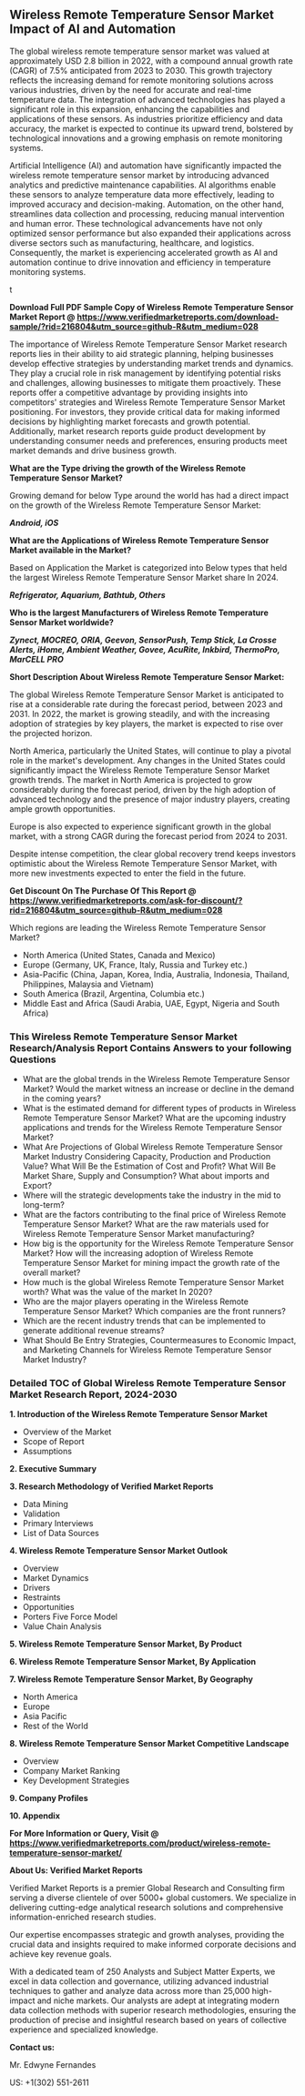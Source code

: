 <h2>Wireless Remote Temperature Sensor Market Impact of AI and Automation</h2><p>The global wireless remote temperature sensor market was valued at approximately USD 2.8 billion in 2022, with a compound annual growth rate (CAGR) of 7.5% anticipated from 2023 to 2030. This growth trajectory reflects the increasing demand for remote monitoring solutions across various industries, driven by the need for accurate and real-time temperature data. The integration of advanced technologies has played a significant role in this expansion, enhancing the capabilities and applications of these sensors. As industries prioritize efficiency and data accuracy, the market is expected to continue its upward trend, bolstered by technological innovations and a growing emphasis on remote monitoring systems.</p><p>Artificial Intelligence (AI) and automation have significantly impacted the wireless remote temperature sensor market by introducing advanced analytics and predictive maintenance capabilities. AI algorithms enable these sensors to analyze temperature data more effectively, leading to improved accuracy and decision-making. Automation, on the other hand, streamlines data collection and processing, reducing manual intervention and human error. These technological advancements have not only optimized sensor performance but also expanded their applications across diverse sectors such as manufacturing, healthcare, and logistics. Consequently, the market is experiencing accelerated growth as AI and automation continue to drive innovation and efficiency in temperature monitoring systems.</p>t</p><p id="" class=""><strong>Download Full PDF Sample Copy of Wireless Remote Temperature Sensor Market Report @ <a href="https://www.verifiedmarketreports.com/download-sample/?rid=216804&utm_source=github-R&utm_medium=028" target="_blank">https://www.verifiedmarketreports.com/download-sample/?rid=216804&utm_source=github-R&utm_medium=028</a></strong></p><p>The importance of&nbsp;Wireless Remote Temperature Sensor Market research reports lies in their ability to aid strategic planning, helping businesses develop effective strategies by understanding market trends and dynamics. They play a crucial role in risk management by identifying potential risks and challenges, allowing businesses to mitigate them proactively. These reports offer a competitive advantage by providing insights into competitors' strategies and Wireless Remote Temperature Sensor Market positioning. For investors, they provide critical data for making informed decisions by highlighting market forecasts and growth potential. Additionally, market research reports guide product development by understanding consumer needs and preferences, ensuring products meet market demands and drive business growth.</p><p><strong>What are the&nbsp;Type driving the growth of the Wireless Remote Temperature Sensor Market?</strong></p><p id="" class="">Growing demand for below Type around the world has had a direct impact on the growth of the Wireless Remote Temperature Sensor Market:</p><em><strong>Android, iOS</strong></em></p><strong>What are the&nbsp;Applications&nbsp;of Wireless Remote Temperature Sensor Market available in the Market?</strong></p><p id="" class="">Based on Application the Market is categorized into Below types that held the largest Wireless Remote Temperature Sensor Market share In 2024.</p><em><strong>Refrigerator, Aquarium, Bathtub, Others</strong></em></p><strong>Who is the largest Manufacturers of Wireless Remote Temperature Sensor Market worldwide?</strong></p><p><em><strong>Zynect, MOCREO, ORIA, Geevon, SensorPush, Temp Stick, La Crosse Alerts, iHome, Ambient Weather, Govee, AcuRite, Inkbird, ThermoPro, MarCELL PRO</strong></em></p><p id="" class=""><strong>Short Description About Wireless Remote Temperature Sensor Market:</strong></p><p>The global Wireless Remote Temperature Sensor Market is anticipated to rise at a considerable rate during the forecast period, between 2023 and 2031. In 2022, the market is growing steadily, and with the increasing adoption of strategies by key players, the market is expected to rise over the projected horizon.</p><p>North America, particularly the United States, will continue to play a pivotal role in the market's development. Any changes in the United States could significantly impact the Wireless Remote Temperature Sensor Market growth trends. The market in North America is projected to grow considerably during the forecast period, driven by the high adoption of advanced technology and the presence of major industry players, creating ample growth opportunities.</p><p>Europe is also expected to experience significant growth in the global market, with a strong CAGR during the forecast period from 2024 to 2031.</p><p>Despite intense competition, the clear global recovery trend keeps investors optimistic about the Wireless Remote Temperature Sensor Market, with more new investments expected to enter the field in the future.</p><p id="" class=""><strong>Get Discount On The Purchase Of This Report @ <a href="https://www.verifiedmarketreports.com/ask-for-discount/?rid=216804&utm_source=github-R&utm_medium=028" target="_blank">https://www.verifiedmarketreports.com/ask-for-discount/?rid=216804&utm_source=github-R&utm_medium=028</a></strong></p>Which regions are leading the Wireless Remote Temperature Sensor Market?</p><ul><li>North America (United States, Canada and Mexico)</li><li>Europe (Germany, UK, France, Italy, Russia and Turkey etc.)</li><li>Asia-Pacific (China, Japan, Korea, India, Australia, Indonesia, Thailand, Philippines, Malaysia and Vietnam)</li><li>South America (Brazil, Argentina, Columbia etc.)</li><li>Middle East and Africa (Saudi Arabia, UAE, Egypt, Nigeria and South Africa)</li></ul><h3 id="" class="">This Wireless Remote Temperature Sensor Market Research/Analysis Report Contains Answers to your following Questions</h3><ul><li>What are the global trends in the Wireless Remote Temperature Sensor Market? Would the market witness an increase or decline in the demand in the coming years?</li><li>What is the estimated demand for different types of products in Wireless Remote Temperature Sensor Market? What are the upcoming industry applications and trends for the Wireless Remote Temperature Sensor Market?</li><li>What Are Projections of Global Wireless Remote Temperature Sensor Market Industry Considering Capacity, Production and Production Value? What Will Be the Estimation of Cost and Profit? What Will Be Market Share, Supply and Consumption? What about imports and Export?</li><li>Where will the strategic developments take the industry in the mid to long-term?</li><li>What are the factors contributing to the final price of Wireless Remote Temperature Sensor Market? What are the raw materials used for Wireless Remote Temperature Sensor Market manufacturing?</li><li>How big is the opportunity for the Wireless Remote Temperature Sensor Market? How will the increasing adoption of Wireless Remote Temperature Sensor Market for mining impact the growth rate of the overall market?</li><li>How much is the global Wireless Remote Temperature Sensor Market worth? What was the value of the market In 2020?</li><li>Who are the major players operating in the Wireless Remote Temperature Sensor Market? Which companies are the front runners?</li><li>Which are the recent industry trends that can be implemented to generate additional revenue streams?</li><li>What Should Be Entry Strategies, Countermeasures to Economic Impact, and Marketing Channels for Wireless Remote Temperature Sensor Market Industry?</li></ul><h3 id="" class="">Detailed TOC of Global Wireless Remote Temperature Sensor Market Research Report, 2024-2030</h3><p id="" class=""><strong>1. Introduction of the Wireless Remote Temperature Sensor Market</strong></p><ul><li>Overview of the Market</li><li>Scope of Report</li><li>Assumptions</li></ul><p id="" class=""><strong>2. Executive Summary</strong></p><p id="" class=""><strong>3. Research Methodology of Verified Market Reports</strong></p><ul><li>Data Mining</li><li>Validation</li><li>Primary Interviews</li><li>List of Data Sources</li></ul><p id="" class=""><strong>4. Wireless Remote Temperature Sensor Market Outlook</strong></p><ul><li>Overview</li><li>Market Dynamics</li><li>Drivers</li><li>Restraints</li><li>Opportunities</li><li>Porters Five Force Model</li><li>Value Chain Analysis</li></ul><p id="" class=""><strong>5. Wireless Remote Temperature Sensor Market, By Product</strong></p><p id="" class=""><strong>6. Wireless Remote Temperature Sensor Market, By Application</strong></p><p id="" class=""><strong>7. Wireless Remote Temperature Sensor Market, By Geography</strong></p><ul><li>North America</li><li>Europe</li><li>Asia Pacific</li><li>Rest of the World</li></ul><p id="" class=""><strong>8. Wireless Remote Temperature Sensor Market Competitive Landscape</strong></p><ul><li>Overview</li><li>Company Market Ranking</li><li>Key Development Strategies</li></ul><p id="" class=""><strong>9. Company Profiles</strong></p><p id="" class=""><strong>10. Appendix</strong></p><p id="" class=""><strong>For More Information or Query, Visit @ <a href="https://www.verifiedmarketreports.com/product/wireless-remote-temperature-sensor-market/" target="_blank">https://www.verifiedmarketreports.com/product/wireless-remote-temperature-sensor-market/</a></strong></p><p id="" class=""><strong>About Us: Verified Market Reports</strong></p><p id="" class="">Verified Market Reports is a premier Global Research and Consulting firm serving a diverse clientele of over 5000+ global customers. We specialize in delivering cutting-edge analytical research solutions and comprehensive information-enriched research studies.</p><p id="" class="">Our expertise encompasses strategic and growth analyses, providing the crucial data and insights required to make informed corporate decisions and achieve key revenue goals.</p><p id="" class="">With a dedicated team of 250 Analysts and Subject Matter Experts, we excel in data collection and governance, utilizing advanced industrial techniques to gather and analyze data across more than 25,000 high-impact and niche markets. Our analysts are adept at integrating modern data collection methods with superior research methodologies, ensuring the production of precise and insightful research based on years of collective experience and specialized knowledge.</p><p id="" class=""><strong>Contact us:</strong></p><p id="" class="">Mr. Edwyne Fernandes</p><p id="" class="">US: +1(302) 551-2611</p>